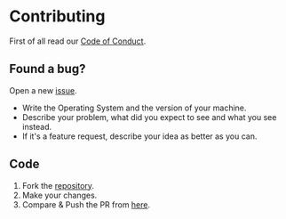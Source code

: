 # Contributing

First of all read our [Code of Conduct](CODE_OF_CONDUCT.md).

## Found a bug?

Open a new [issue](https://github.com/domgolonka/sheets/issues/new).
 * Write the Operating System and the version of your machine.
 * Describe your problem, what did you expect to see and what you see instead.
 * If it's a feature request, describe your idea as better as you can.

## Code

1. Fork the [repository](https://github.com/domgolonka/sheets).
2. Make your changes.
3. Compare & Push the PR from [here](https://github.com/domgolonka/sheets/compare).
